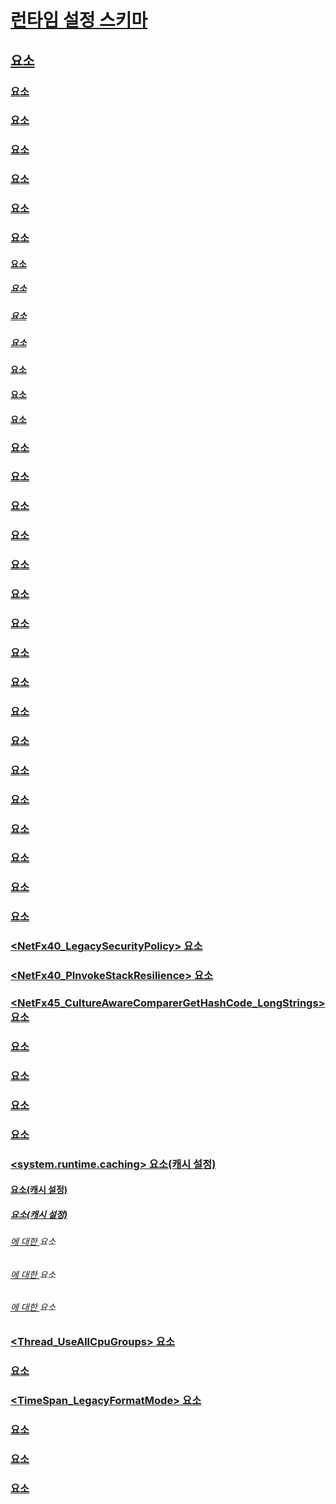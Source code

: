 # [런타임 설정 스키마](index.md)
## [<runtime> 요소](runtime-element.md)
### [<alwaysFlowImpersonationPolicy> 요소](alwaysflowimpersonationpolicy-element.md)
### [<AppContextSwitchOverrides> 요소](appcontextswitchoverrides-element.md)
### [<appDomainManagerAssembly> 요소](appdomainmanagerassembly-element.md)
### [<appDomainManagerType> 요소](appdomainmanagertype-element.md)
### [<appDomainResourceMonitoring> 요소](appdomainresourcemonitoring-element.md)
### [<assemblyBinding> 요소](assemblybinding-element-for-runtime.md)
#### [<dependentAssembly> 요소](dependentassembly-element.md)
##### [<assemblyIdentity> 요소](assemblyidentity-element-for-runtime.md)
##### [<bindingRedirect> 요소](bindingredirect-element.md)
##### [<codeBase> 요소](codebase-element.md)
#### [<probing> 요소](probing-element.md)
#### [<publisherPolicy> 요소](publisherpolicy-element.md)
#### [<qualifyAssembly> 요소](qualifyassembly-element.md)
### [<bypassTrustedAppStrongNames> 요소](bypasstrustedappstrongnames-element.md)
### [<CompatSortNLSVersion> 요소](compatsortnlsversion-element.md)
### [<developmentMode> 요소](developmentmode-element.md)
### [<disableCachingBindingFailures> 요소](disablecachingbindingfailures-element.md)
### [<disableCommitThreadStack> 요소](disablecommitthreadstack-element.md)
### [<disableFusionUpdatesFromADManager> 요소](disablefusionupdatesfromadmanager-element.md)
### [<EnableAmPmParseAdjustment> 요소](enableampmparseadjustment-element.md)
### [<enforceFIPSPolicy> 요소](enforcefipspolicy-element.md)
### [<etwEnable> 요소](etwenable-element.md)
### [<forcePerformanceCounterUniqueSharedMemoryReads> 요소](forceperformancecounteruniquesharedmemoryreads-element.md)
### [<gcAllowVeryLargeObjects> 요소](gcallowverylargeobjects-element.md)
### [<gcConcurrent> 요소](gcconcurrent-element.md)
### [<GCCpuGroup> 요소](gccpugroup-element.md)
### [<gcServer> 요소](gcserver-element.md)
### [<generatePublisherEvidence> 요소](generatepublisherevidence-element.md)
### [<legacyCorruptedStateExceptionsPolicy> 요소](legacycorruptedstateexceptionspolicy-element.md)
### [<legacyImpersonationPolicy> 요소](legacyimpersonationpolicy-element.md)
### [<loadFromRemoteSources>](loadfromremotesources-element.md)
### [<NetFx40_LegacySecurityPolicy> 요소](netfx40-legacysecuritypolicy-element.md)
### [<NetFx40_PInvokeStackResilience> 요소](netfx40-pinvokestackresilience-element.md)
### [<NetFx45_CultureAwareComparerGetHashCode_LongStrings> 요소](netfx45-cultureawarecomparergethashcode-longstrings-element.md)
### [<PreferComInsteadOfManagedRemoting> 요소](prefercominsteadofmanagedremoting-element.md)
### [<relativeBindForResources> 요소](relativebindforresources-element.md)
### [<shadowCopyVerifyByTimestamp> 요소](shadowcopyverifybytimestamp-element.md)
### [<supportPortability> 요소](supportportability-element.md)
### [<system.runtime.caching> 요소(캐시 설정)](system-runtime-caching-element-cache-settings.md)
#### [<memoryCache> 요소(캐시 설정)](memorycache-element-cache-settings.md)
##### [<namedCaches> 요소(캐시 설정)](namedcaches-element-cache-settings.md)
###### [<add>에 대한 <namedCaches>](add-element-for-namedcaches.md) 요소
###### [<clear>에 대한 <namedCaches>](clear-element-for-namedcaches.md) 요소
###### [<remove>에 대한 <namedCaches>](remove-element-for-namedcaches.md) 요소
### [<Thread_UseAllCpuGroups> 요소](thread-useallcpugroups-element.md)
### [<ThrowUnobservedTaskExceptions> 요소](throwunobservedtaskexceptions-element.md)
### [<TimeSpan_LegacyFormatMode> 요소](timespan-legacyformatmode-element.md)
### [<useLegacyJit> 요소](uselegacyjit-element.md)
### [<UseRandomizedStringHashAlgorithm> 요소](userandomizedstringhashalgorithm-element.md)
### [<UseSmallInternalThreadStacks> 요소](usesmallinternalthreadstacks-element.md)
